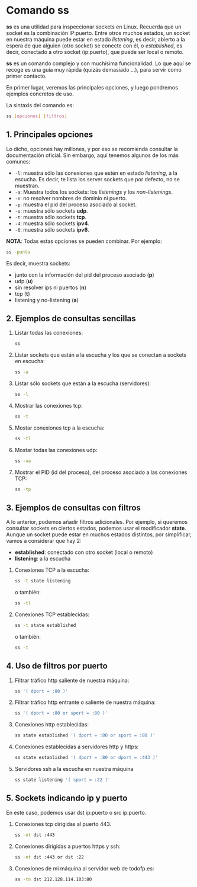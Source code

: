 # Comando ss
**ss** es una utilidad para inspeccionar sockets en Linux. Recuerda que un socket es la combinación IP:puerto. Entre otros muchos estados, un socket en nuestra máquina puede estar en estado *listening*, es decir, abierto a la espera de que alguien (otro socket) se conecte con él, o *established*, es decir, conectado a otro socket (ip:puerto), que puede ser local o remoto.

**ss** es un comando complejo y con muchísima funcionalidad. Lo que aquí se recoge es una guía muy rápida (quizás demasiado ...), para servir como primer contacto.

En primer lugar, veremos las principales opciones, y luego pondremos ejemplos concretos de uso.

La sintaxis del comando es:
```bash
ss [opciones] [filtros]
```

## 1. Principales opciones
Lo dicho, opciones hay millones, y por eso se recomienda consultar la documentación oficial. Sin embargo, aquí tenemos algunos de los más comunes:
* `-l`: muestra sólo las conexiones que estén en estado *listening*, a la escucha. Es decir, te lista los server sockets que por defecto, no se muestran.
* `-a`: Muestra todos los sockets: los *listenings* y los *non-listenings*.
* `-n`: no resolver nombres de dominio ni puerto.
* `-p`: muestra el pid del proceso asociado al socket.
* `-u`: muestra sólo sockets **udp**.
* `-t`: muestra sólo sockets **tcp**.
* `-4`: muestra sólo sockets **ipv4**.
* `-6`: muestra sólo sockets **ipv6**.

**NOTA**: Todas estas opciones se pueden combinar. Por ejemplo:
```bash
ss -punta
```
Es decir, muestra sockets:
* junto con la información del pid del proceso asociado (**p**)
* udp (**u**)
* sin resolver ips ni puertos (**n**)
* tcp (**t**)
* listening y no-listening (**a**)

## 2. Ejemplos de consultas sencillas
1. Listar todas las conexiones:
    ```bash
    ss
    ```

2. Listar sockets que están a la escucha y los que se conectan a sockets en escucha:
    ```bash
    ss -a
    ```

3. Listar sólo sockets que están a la escucha (servidores):
    ```bash
    ss -l
    ```

4. Mostrar las conexiones tcp:
    ```bash
    ss -t
    ```

5. Mostar conexiones tcp a la escucha:
    ```bash
    ss -tl
    ```
6. Mostar todas las conexiones udp:
    ```bash
    ss -ua
    ```
7. Mostrar el PID (id del proceso), del proceso asociado a las conexiones TCP:
    ```bash
    ss -tp
    ```

## 3. Ejemplos de consultas con filtros
A lo anterior, podemos añadir filtros adicionales. Por ejemplo, si queremos consultar sockets en ciertos estados, podemos usar el modificador **state**. Aunque un socket puede estar en muchos estados distintos, por simplificar, vamos a considerar que hay 2:
* **established**: conectado con otro socket (local o remoto)
* **listening**: a la escucha 

1. Conexiones TCP a la escucha:
    ```bash
    ss -t state listening
    ```
    o también:
    ```bash
    ss -tl
    ```
2. Conexiones TCP establecidas:
    ```bash
    ss -t state established
    ```
    o también:
    ```bash
    ss -t

## 4. Uso de filtros por puerto
1. Filtrar tráfico http saliente de nuestra máquina:
    ```bash 
    ss '( dport = :80 )' 
    ```

2. Filtrar tráfico http entrante o saliente de nuestra máquina:
    ```bash 
    ss '( dport = :80 or sport = :80 )' 
    ```

3. Conexiones http establecidas:
    ```bash 
    ss state established '( dport = :80 or sport = :80 )' 
    ```

4. Conexiones establecidas a servidores http y https:
    ```bash 
    ss state established '( dport = :80 or dport = :443 )'
    ```

5. Servidores ssh a la escucha en nuestra máquina
    ```bash
    ss state listening '( sport = :22 )'
    ```

## 5. Sockets indicando ip y puerto
En este caso, podemos usar dst ip:puerto o src ip:puerto.

1. Conexiones tcp dirigidas al puerto 443.
    ```bash
    ss -nt dst :443
    ```
2. Conexiones dirigidas a puertos https y ssh:
    ```bash
    ss -nt dst :443 or dst :22
    ```
3. Conexiones de mi máquina al servidor web de todofp.es:
    ```bash
    ss -tn dst 212.128.114.103:80
    ```
    
  


